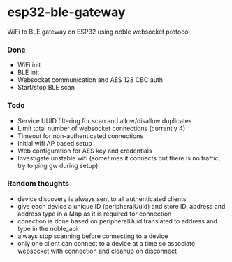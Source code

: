 # esp32-ble-gateway
WiFi to BLE gateway on ESP32 using noble websocket protocol

### Done
- WiFi init
- BLE init
- Websocket communication and AES 128 CBC auth
- Start/stop BLE scan

### Todo

- Service UUID filtering for scan and allow/disallow duplicates
- Limit total number of websocket connections (currently 4)
- Timeout for non-authenticated connections
- Initial wifi AP based setup
- Web configuration for AES key and credentials
- Investigate unstable wifi (sometimes it connects but there is no traffic; try to ping gw during setup)

### Random thoughts

- device discovery is always sent to all authenticated clients
- give each device a unique ID (peripheralUuid) and store ID, address and address type in a Map as it is required for connection
- conection is done based on peripheralUuid translated to address and type in the noble_api
- always stop scanning before connecting to a device
- only one client can connect to a device at a time so associate websocket with connection and cleanup on disconnect
